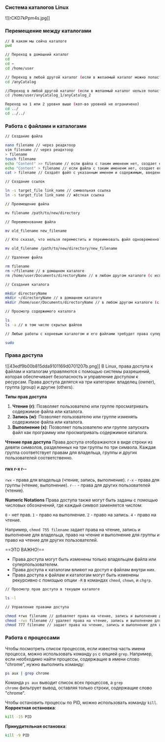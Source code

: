 ### Система каталогов Linux
![[rCKD7kPpm4s.jpg]]
### Перемещение между каталогами

```bash
// В каком мы сейча каталоге
pwd

// Переход в домашний каталог 
cd
cd ~
cd /home/user

// Переход в любой другой каталог (если в желаемый каталог можно попасть из текущего)
cd /anyCatalog

//Переход в любой другой каталог (если в желаемый каталог нельзя попасть из текущего)
cd /home/user/anyCatalog_1/anyCatalog_2

Переход на 1 или 2 уровня выше (кол-во уровней не ограничено)
cd ../
cd ../../
```
### Работа с файлами и каталогами

```bash
// Создание файла

nano filename // через реадктоор
vim filename // через реадктоор
> filename
touch filename
echo "Content" >> filename // если файла с таким имененм нет, создает его с содержимым "Content", в противном случае, дозаписывает содержимое на новой строке
echo "Content" > filename // если файла с таким имененм нет, создает его с содержимым "Content", в противном случае, перезаписывает содержимое
cat > filename // Создаёт файл с указанным именем и содержимым, введенным из терминала

// Создание ссылок

ln -s target_file link_name // символьная ссылка
ln -s target_file link_name // жёсткая ссылка

// Преемещение файла

mv filename /path/to/new/directory

// Переименование файла

mv old_filename new_filename

// Кто сказал, что нельзя переместить и переимновать файл одновременно?

mv old_filename /path/to/new/directory/new_filename

// Удаление файла

rm filename
rm ~/filename // в домашнем каталоге
rm /home/user/Documents/directoryName // в любом другом каталоге (с использованием полного пути)

// Создания каталога

mkdir directoryName
mkdir ~/directoryName // в домашнем каталоге
mkdir /home/user/Documents/directoryName // в любом другом каталоге (с использованием полного пути)

// Просмотр содержимого каталога

ls
ls -a // в том числе скрытых файлов

// Любые работы с корневым каталогом и его файлами требудет права супер-пользователя

sudo
```

### Права доступа
![[43edf9b00b815dda9101169d0701207b.png]]
В Linux, права доступа к файлам и каталогам управляются с помощью системы разрешений, которая обеспечивает безопасность и управление доступом к ресурсам. Права доступа делятся на три категории: владелец (owner), группа (group) и другие (others).

**Типы прав доступа**
1. **Чтение (r)**: Позволяет пользователю или группе просматривать содержимое файла или каталога.
2. **Запись (w)**: Позволяет пользователю или группе изменять содержимое файла или каталога.
3. **Выполнение (x)**: Позволяет пользователю или группе запускать файл как программу или просматривать содержимое каталога.

**Чтение прав доступа**
Права доступа отображаются в виде строки из девяти символов, разделенных на три группы по три символа. Каждая группа соответствует правам для владельца, группы и других пользователей соответственно.
#### rwx r-x r--

`rwx` - права для владельца (чтение, запись, выполнение).
`r-x` - права для группы (чтение, выполнение).
`r--` - права для других пользователей (чтение).

**Numeric Notations**
Права доступа также могут быть заданы с помощью числовых обозначений, где каждый символ заменяется числом:

`0` - нет прав.
`1` - право на выполнение.
`2` - право на запись.
`4` - право на чтение.

Например, `chmod 755 filename` задает права на чтение, запись и выполнение для владельца, право на чтение и выполнение для группы и право на чтение для других пользователей.

==ЭТО ВАЖНО!==
- Права доступа могут быть изменены только владельцем файла или суперпользователем.
- Права доступа к каталогам влияют на доступ к файлам внутри них.
- Права доступа к файлам и каталогам могут быть изменены рекурсивно с помощью опции `-R` в командах `chmod`, `chown`, и `chgrp`.

```bash
// Просмотр прав доступа в текущем каталоге

ls -l

// Управление правами доступа

chmod +rwx filename // добавляет права на чтение, запись и выполнение для файла
chmod -rwx filename // удаляет права на чтение, запись и выполнение для файла
chmod 777 filename // задает права на чтение, запись и выполнение для всех пользователей
```


### Работа с процессами
Чтобы посмотреть список процессов, если известна часть имени процесса, можно использовать команду `ps` с опцией `grep`. 
Например, если необходимо найти процессы, содержащие в имени слово "chrome", нужно выполнить команду:
```bash
ps aux | grep chrome
```
Команда `ps aux` выводит список всех процессов, а `grep chrome` фильтрует вывод, оставляя только строки, содержащие слово "chrome".

Чтобы остановить процессы по PID, можно использовать команду `kill`. 
**Корректная остановка**:
```bash
kill -15 PID
```
**Принудительная остановка**:
```bash
kill -9 PID
```

